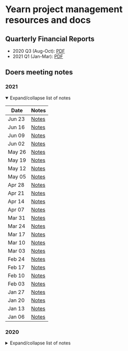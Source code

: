 # Yearn project management resources and docs

## Quarterly Financial Reports

- 2020 Q3 (Aug-Oct): [PDF](financials/reports/2020Q3-yearn-quarterly-report.pdf)
- 2021 Q1 (Jan-Mar): [PDF](financials/reports/2021Q1-yearn-quarterly-report.pdf)

## Doers meeting notes

### 2021

<details open>
<summary>Expand/collapse list of notes</summary>

| Date   | Notes                                    |
| ------ | ---------------------------------------- |
| Jun 23 | [Notes](notes/20210623-meeting-doers.md) |
| Jun 16 | [Notes](notes/20210616-meeting-doers.md) |
| Jun 09 | [Notes](notes/20210609-meeting-doers.md) |
| Jun 02 | [Notes](notes/20210602-meeting-doers.md) |
| May 26 | [Notes](notes/20210526-meeting-doers.md) |
| May 19 | [Notes](notes/20210519-meeting-doers.md) |
| May 12 | [Notes](notes/20210512-meeting-doers.md) |
| May 05 | [Notes](notes/20210505-meeting-doers.md) |
| Apr 28 | [Notes](notes/20210428-meeting-doers.md) |
| Apr 21 | [Notes](notes/20210421-meeting-doers.md) |
| Apr 14 | [Notes](notes/20210414-meeting-doers.md) |
| Apr 07 | [Notes](notes/20210407-meeting-doers.md) |
| Mar 31 | [Notes](notes/20210331-meeting-doers.md) |
| Mar 24 | [Notes](notes/20210324-meeting-doers.md) |
| Mar 17 | [Notes](notes/20210317-meeting-doers.md) |
| Mar 10 | [Notes](notes/20210310-meeting-doers.md) |
| Mar 03 | [Notes](notes/20210303-meeting-doers.md) |
| Feb 24 | [Notes](notes/20210224-meeting-doers.md) |
| Feb 17 | [Notes](notes/20210217-meeting-doers.md) |
| Feb 10 | [Notes](notes/20210210-meeting-doers.md) |
| Feb 03 | [Notes](notes/20210203-meeting-doers.md) |
| Jan 27 | [Notes](notes/20210127-meeting-doers.md) |
| Jan 20 | [Notes](notes/20210120-meeting-doers.md) |
| Jan 13 | [Notes](notes/20210113-meeting-doers.md) |
| Jan 06 | [Notes](notes/20210106-meeting-doers.md) |

</details>

### 2020

<details closed>
<summary>Expand/collapse list of notes</summary>

| Date   | Notes                                    |
| ------ | ---------------------------------------- |
| Dec 16 | [Notes](notes/20201216-meeting-doers.md) |
| Dec 09 | [Notes](notes/20201209-meeting-doers.md) |
| Dec 02 | [Notes](notes/20201202-meeting-doers.md) |
| Nov 25 | [Notes](notes/20201125-meeting-doers.md) |
| Nov 18 | [Notes](notes/20201118-meeting-doers.md) |
| Nov 11 | [Notes](notes/20201111-meeting-doers.md) |
| Nov 04 | [Notes](notes/20201104-meeting-doers.md) |
| Oct 28 | [Notes](notes/20201028-meeting-doers.md) |
| Oct 21 | [Notes](notes/20201021-meeting-doers.md) |

</details>
